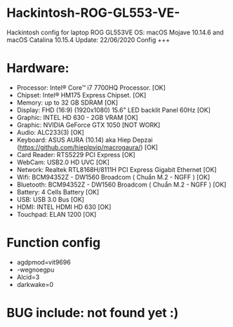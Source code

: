# Hackintosh-ROG-GL553-VE-
Hackintosh config for laptop ROG GL553VE
OS: macOS Mojave 10.14.6 and macOS Catalina 10.15.4 
Update: 22/06/2020
Config +++
# Hardware:
+ Processor: Intel® Core™ i7 7700HQ Processor.                                                       [OK]
+ Chipset: Intel® HM175 Express Chipset.                                                             [OK]
+ Memory: up to 32 GB SDRAM                                                                          [OK]
+ Display: FHD (16:9) (1920x1080) 15.6" LED backlit Panel 60Hz                                       [OK]
+ Graphic: INTEL HD 630 - 2GB VRAM                                                                   [OK]
+ Graphic: NVIDIA GeForce GTX 1050                                                                [NOT WORK]
+ Audio: ALC233(3)                                                                                    [OK]
+ Keyboard: ASUS AURA (10.14) aka Hiep Depzai (https://github.com/hieplpvip/macrogaura/)             [OK]
+ Card Reader: RTS5229 PCI Express                                                                   [OK]
+ WebCam: USB2.0 HD UVC                                                                              [OK]
+ Network: Realtek RTL8168H/8111H PCI Express Gigabit Ethernet                                    [OK]
+ Wifi: BCM94352Z - DW1560 Broadcom ( Chuẩn M.2 - NGFF )                                             [OK]
+ Bluetooth: BCM94352Z - DW1560 Broadcom ( Chuẩn M.2 - NGFF )                                        [OK]
+ Battery:	4 Cells Battery                                                                          [OK]
+ USB: USB 3.0 Bus                                                                                   [OK]
+ HDMI: INTEL HDMI HD 630                                                                            [OK]
+ Touchpad:	ELAN 1200                                                                                [OK]
# Function config
+ agdpmod=vit9696
+ -wegnoegpu
+ Alcid=3
+ darkwake=0
# BUG include: not found yet :)
